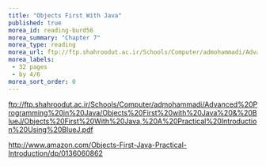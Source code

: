 ```yaml
---
title: "Objects First With Java"
published: true
morea_id: reading-burd56
morea_summary: "Chapter 7"
morea_type: reading
morea_url: ftp://ftp.shahroodut.ac.ir/Schools/Computer/admohammadi/Advanced%20Programming%20in%20Java/Objects%20First%20with%20Java%20&%20BlueJ/Objects%20First%20With%20Java,%20A%20Practical%20Introduction%20Using%20BlueJ.pdf
morea_labels:
 - 32 pages
 - by 4/6
morea_sort_order: 0
---
```

ftp://ftp.shahroodut.ac.ir/Schools/Computer/admohammadi/Advanced%20Programming%20in%20Java/Objects%20First%20with%20Java%20&%20BlueJ/Objects%20First%20With%20Java,%20A%20Practical%20Introduction%20Using%20BlueJ.pdf

http://www.amazon.com/Objects-First-Java-Practical-Introduction/dp/0136060862